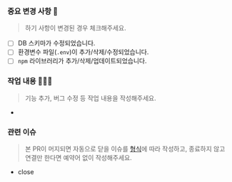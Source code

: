 ### 중요 변경 사항 🚨

> 하기 사항이 변경된 경우 체크해주세요.

- [ ] DB 스키마가 수정되었습니다.
- [ ] 환경변수 파일(`.env`)이 추가/삭제/수정되었습니다.
- [ ] `npm` 라이브러리가 추가/삭제/업데이트되었습니다.

### 작업 내용 🧑🏻‍💻

> 기능 추가, 버그 수정 등 작업 내용을 작성해주세요.

-

### 관련 이슈

> 본 PR이 머지되면 자동으로 닫을 이슈를 [형식](https://docs.github.com/en/issues/tracking-your-work-with-issues/linking-a-pull-request-to-an-issue)에 따라 작성하고,
> 종료하지 않고 연결만 한다면 예약어 없이 작성해주세요.

- close
